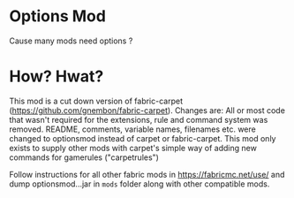 # Options Mod

Cause many mods need options ?

# How? Hwat?

This mod is a cut down version of fabric-carpet (https://github.com/gnembon/fabric-carpet).
Changes are: All or most code that wasn't required for the extensions, rule and command system was removed.
    README, comments, variable names, filenames etc. were changed to optionsmod instead of carpet or fabric-carpet.
This mod only exists to supply other mods with carpet's simple way of adding new commands for gamerules ("carpetrules")

Follow instructions for all other fabric mods in https://fabricmc.net/use/ and dump optionsmod...jar in `mods` folder along
with other compatible mods.


